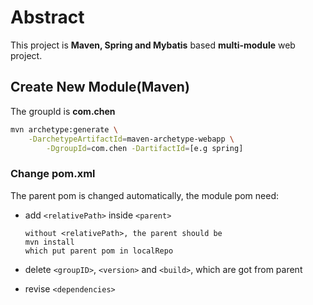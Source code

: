 # Abstract
This project is **Maven, Spring and Mybatis** based **multi-module** web project.

## Create New Module(Maven)

The groupId is **com.chen**

```bash
mvn archetype:generate \
    -DarchetypeArtifactId=maven-archetype-webapp \
	    -DgroupId=com.chen -DartifactId=[e.g spring] 
```
### Change pom.xml

The parent pom is changed automatically, the module pom need:

* add `<relativePath>` inside `<parent>`

	```
	without <relativePath>, the parent should be
	mvn install
	which put parent pom in localRepo
	```

* delete `<groupID>`, `<version>` and `<build>`, which are got from parent

* revise `<dependencies>`
